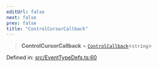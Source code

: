 ```yaml
---
editUrl: false
next: false
prev: false
title: "ControlCursorCallback"
---
```


> **ControlCursorCallback** = [`ControlCallback`](/api/type-aliases/controlcallback/)\<`string`\>

Defined in: [src/EventTypeDefs.ts:60](https://github.com/fabricjs/fabric.js/blob/b4f67b1cfd353d0e2763b168e07bce6b67895452/src/EventTypeDefs.ts#L60)
